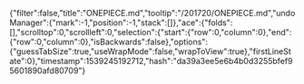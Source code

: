 {"filter":false,"title":"ONEPIECE.md","tooltip":"/201720/ONEPIECE.md","undoManager":{"mark":-1,"position":-1,"stack":[]},"ace":{"folds":[],"scrolltop":0,"scrollleft":0,"selection":{"start":{"row":0,"column":0},"end":{"row":0,"column":0},"isBackwards":false},"options":{"guessTabSize":true,"useWrapMode":false,"wrapToView":true},"firstLineState":0},"timestamp":1539245192712,"hash":"da39a3ee5e6b4b0d3255bfef95601890afd80709"}